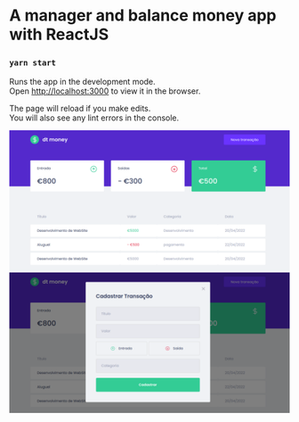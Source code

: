 # A manager and balance money app with ReactJS


### `yarn start`

Runs the app in the development mode.\
Open [http://localhost:3000](http://localhost:3000) to view it in the browser.

The page will reload if you make edits.\
You will also see any lint errors in the console.


![Alt text](./img/img1.png)
![Alt text](./img/img2.png)